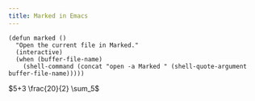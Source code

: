 ```yaml
---
title: Marked in Emacs
---
```


    (defun marked ()
      "Open the current file in Marked."
      (interactive)
      (when (buffer-file-name)
        (shell-command (concat "open -a Marked " (shell-quote-argument buffer-file-name)))))



$5+3 \frac{20}{2} \sum_5$
